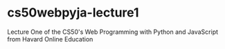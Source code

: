 # cs50webpyja-lecture1
Lecture One of the CS50's Web Programming with Python and JavaScript from Havard Online Education
